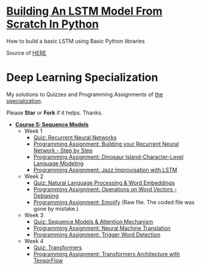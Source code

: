 
# [Building An LSTM Model From Scratch In Python](https://pub.towardsai.net/building-a-lstm-from-scratch-in-python-1dedd89de8fe)
How to build a basic LSTM using Basic Python libraries

Source of [HERE](../Sequence%20Models/Week%201/Building_a_Recurrent_Neural_Network_Step_by_Step.ipynb)

# Deep Learning Specialization

My solutions to Quizzes and Programming Assignments of [the specialization](https://www.coursera.org/specializations/deep-learning).

Please **Star** or **Fork** if it helps. Thanks.

+ **[Course 5: Sequence Models](https://www.coursera.org/learn/nlp-sequence-models)**
  + Week 1
    + [Quiz: Recurrent Neural Networks](https://github.com/zhang-guodong/Deep-Learning-Specialization/blob/main/Sequence%20Models/Week%201/Recurrent%20Neural%20Networks.pdf)
    + [Programming Assignment: Building your Recurrent Neural Network - Step by Step](https://github.com/zhang-guodong/Deep-Learning-Specialization/blob/main/Sequence%20Models/Week%201/Building_a_Recurrent_Neural_Network_Step_by_Step.ipynb)
    + [Programming Assignment: Dinosaur Island-Character-Level Language Modeling](https://github.com/zhang-guodong/Deep-Learning-Specialization/blob/main/Sequence%20Models/Week%201/Dinosaurus_Island_Character_level_language_model.ipynb)
    + [Programming Assignment: Jazz Improvisation with LSTM](https://github.com/zhang-guodong/Deep-Learning-Specialization/blob/main/Sequence%20Models/Week%201/Improvise_a_Jazz_Solo_with_an_LSTM_Network_v4.ipynb)
  + Week 2
    + [Quiz: Natural Language Processing & Word Embeddings](https://github.com/zhang-guodong/Deep-Learning-Specialization/blob/main/Sequence%20Models/Week%202/Natural%20Language%20Processing%20%26%20Word%20Embeddings.pdf)
    + [Programming Assignment: Operations on Word Vectors - Debiasing](https://github.com/zhang-guodong/Deep-Learning-Specialization/blob/main/Sequence%20Models/Week%202/Operations_on_word_vectors_v2a.ipynb)
    + [Programming Assignment: Emojify](https://github.com/zhang-guodong/Deep-Learning-Specialization/blob/main/Sequence%20Models/Week%202/Emoji_v3a.ipynb) (Raw file. The coded file was gone by mistake.)
  + Week 3
    + [Quiz: Sequence Models & Attention Mechanism](https://github.com/zhang-guodong/Deep-Learning-Specialization/blob/main/Sequence%20Models/Week%203/Sequence%20Models%20%26%20Attention%20Mechanism.pdf)
    + [Programming Assignment: Neural Machine Translation](https://github.com/zhang-guodong/Deep-Learning-Specialization/blob/main/Sequence%20Models/Week%203/Neural_machine_translation_with_attention_v4a.ipynb)
    + [Programming Assignment: Trigger Word Detection](https://github.com/zhang-guodong/Deep-Learning-Specialization/blob/main/Sequence%20Models/Week%203/Trigger_word_detection_v2a.ipynb)
  + Week 4
    + [Quiz: Transformers](https://github.com/zhang-guodong/Deep-Learning-Specialization/blob/main/Sequence%20Models/Week%204/Transformers.pdf)
    + [Programming Assignment: Transformers Architecture with TensorFlow](https://github.com/zhang-guodong/Deep-Learning-Specialization/blob/main/Sequence%20Models/Week%204/C5_W4_A1_Transformer_Subclass_v1.ipynb)
    
